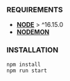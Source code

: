 ### REQUIREMENTS
- **[NODE](https://nodejs.org/en)** > ^16.15.0
- **[NODEMON](https://www.npmjs.com/package/nodemon)**

### INSTALLATION
```shell
npm install 
npm run start
```
